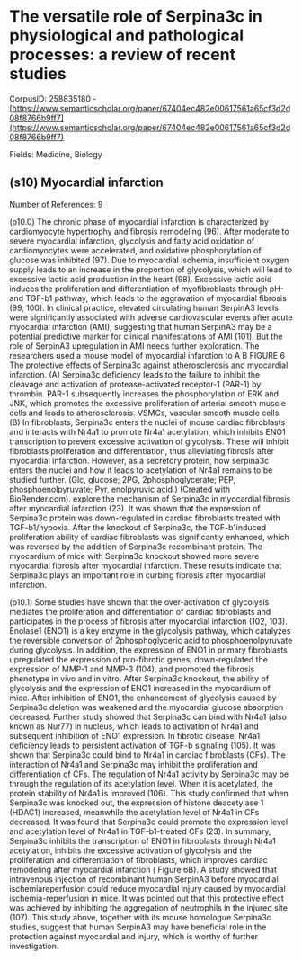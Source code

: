 # The versatile role of Serpina3c in physiological and pathological processes: a review of recent studies

CorpusID: 258835180 - [https://www.semanticscholar.org/paper/67404ec482e00617561a65cf3d2d08f8766b9ff7](https://www.semanticscholar.org/paper/67404ec482e00617561a65cf3d2d08f8766b9ff7)

Fields: Medicine, Biology

## (s10) Myocardial infarction
Number of References: 9

(p10.0) The chronic phase of myocardial infarction is characterized by cardiomyocyte hypertrophy and fibrosis remodeling (96). After moderate to severe myocardial infarction, glycolysis and fatty acid oxidation of cardiomyocytes were accelerated, and oxidative phosphorylation of glucose was inhibited (97). Due to myocardial ischemia, insufficient oxygen supply leads to an increase in the proportion of glycolysis, which will lead to excessive lactic acid production in the heart (98). Excessive lactic acid induces the proliferation and differentiation of myofibroblasts through pH-and TGF-b1 pathway, which leads to the aggravation of myocardial fibrosis (99, 100). In clinical practice, elevated circulating human SerpinA3 levels were significantly associated with adverse cardiovascular events after acute myocardial infarction (AMI), suggesting that human SerpinA3 may be a potential predictive marker for clinical manifestations of AMI (101). But the role of SerpinA3 upregulation in AMI needs further exploration. The researchers used a mouse model of myocardial infarction to A B FIGURE 6 The protective effects of Serpina3c against atherosclerosis and myocardial infarction. (A) Serpina3c deficiency leads to the failure to inhibit the cleavage and activation of protease-activated receptor-1 (PAR-1) by thrombin. PAR-1 subsequently increases the phosphorylation of ERK and JNK, which promotes the excessive proliferation of arterial smooth muscle cells and leads to atherosclerosis. VSMCs, vascular smooth muscle cells. (B) In fibroblasts, Serpina3c enters the nuclei of mouse cardiac fibroblasts and interacts with Nr4a1 to promote Nr4a1 acetylation, which inhibits ENO1 transcription to prevent excessive activation of glycolysis. These will inhibit fibroblasts proliferation and differentiation, thus alleviating fibrosis after myocardial infarction. However, as a secretory protein, how serpina3c enters the nuclei and how it leads to acetylation of Nr4a1 remains to be studied further. (Glc, glucose; 2PG, 2phosphoglycerate; PEP, phosphoenolpyruvate; Pyr, enolpyruvic acid.) (Created with BioRender.com). explore the mechanism of Serpina3c in myocardial fibrosis after myocardial infarction (23). It was shown that the expression of Serpina3c protein was down-regulated in cardiac fibroblasts treated with TGF-b1/hypoxia. After the knockout of Serpina3c, the TGF-b1induced proliferation ability of cardiac fibroblasts was significantly enhanced, which was reversed by the addition of Serpina3c recombinant protein. The myocardium of mice with Serpina3c knockout showed more severe myocardial fibrosis after myocardial infarction. These results indicate that Serpina3c plays an important role in curbing fibrosis after myocardial infarction.

(p10.1) Some studies have shown that the over-activation of glycolysis mediates the proliferation and differentiation of cardiac fibroblasts and participates in the process of fibrosis after myocardial infarction (102, 103). Enolase1 (ENO1) is a key enzyme in the glycolysis pathway, which catalyzes the reversible conversion of 2phosphoglyceric acid to phosphoenolpyruvate during glycolysis. In addition, the expression of ENO1 in primary fibroblasts upregulated the expression of pro-fibrotic genes, down-regulated the expression of MMP-1 and MMP-3 (104), and promoted the fibrosis phenotype in vivo and in vitro. After Serpina3c knockout, the ability of glycolysis and the expression of ENO1 increased in the myocardium of mice. After inhibition of ENO1, the enhancement of glycolysis caused by Serpina3c deletion was weakened and the myocardial glucose absorption decreased. Further study showed that Serpina3c can bind with Nr4a1 (also known as Nur77) in nucleus, which leads to activation of Nr4a1 and subsequent inhibition of ENO1 expression. In fibrotic disease, Nr4a1 deficiency leads to persistent activation of TGF-b signaling (105). It was shown that Serpina3c could bind to Nr4a1 in cardiac fibroblasts (CFs). The interaction of Nr4a1 and Serpina3c may inhibit the proliferation and differentiation of CFs. The regulation of Nr4a1 activity by Serpina3c may be through the regulation of its acetylation level. When it is acetylated, the protein stability of Nr4a1 is improved (106). This study confirmed that when Serpina3c was knocked out, the expression of histone deacetylase 1 (HDAC1) increased, meanwhile the acetylation level of Nr4a1 in CFs decreased. It was found that Serpina3c could promote the expression level and acetylation level of Nr4a1 in TGF-b1-treated CFs (23). In summary, Serpina3c inhibits the transcription of ENO1 in fibroblasts through Nr4a1 acetylation, inhibits the excessive activation of glycolysis and the proliferation and differentiation of fibroblasts, which improves cardiac remodeling after myocardial infarction ( Figure 6B). A study showed that intravenous injection of recombinant human SerpinA3 before myocardial ischemiareperfusion could reduce myocardial injury caused by myocardial ischemia-reperfusion in mice. It was pointed out that this protective effect was achieved by inhibiting the aggregation of neutrophils in the injured site (107). This study above, together with its mouse homologue Serpina3c studies, suggest that human SerpinA3 may have beneficial role in the protection against myocardial and injury, which is worthy of further investigation.
